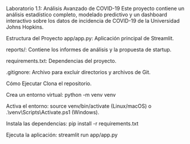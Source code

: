 Laboratorio 1.1: Análisis Avanzado de COVID-19
Este proyecto contiene un análisis estadístico completo, modelado predictivo y un dashboard interactivo sobre los datos de incidencia de COVID-19 de la Universidad Johns Hopkins.

Estructura del Proyecto
app/app.py: Aplicación principal de Streamlit.

reports/: Contiene los informes de análisis y la propuesta de startup.

requirements.txt: Dependencias del proyecto.

.gitignore: Archivo para excluir directorios y archivos de Git.

Cómo Ejecutar
Clona el repositorio.

Crea un entorno virtual: python -m venv venv

Activa el entorno: source venv/bin/activate (Linux/macOS) o .\venv\Scripts\Activate.ps1 (Windows).

Instala las dependencias: pip install -r requirements.txt

Ejecuta la aplicación: streamlit run app/app.py